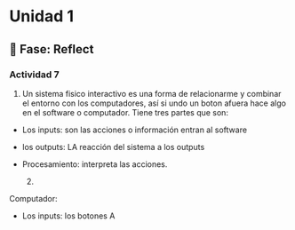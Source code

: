 # Unidad 1
## 🤔 Fase: Reflect

### Actividad 7  

  1. Un sistema fisico interactivo es una forma de relacionarme y combinar el entorno con los computadores, así si undo un boton afuera hace algo en el software o computador. Tiene tres partes que son:
     
- Los inputs: son las acciones o información entran al software
- los outputs: LA reacción del sistema a los outputs
- Procesamiento: interpreta las acciones.

  2.   

Computador:

- Los inputs: los botones A
     
